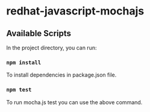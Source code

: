 # redhat-javascript-mochajs

## Available Scripts

In the project directory, you can run:

### `npm install`

To install dependencies in package.json file.


### `npm test`

To run mocha.js test you can use the above command.
